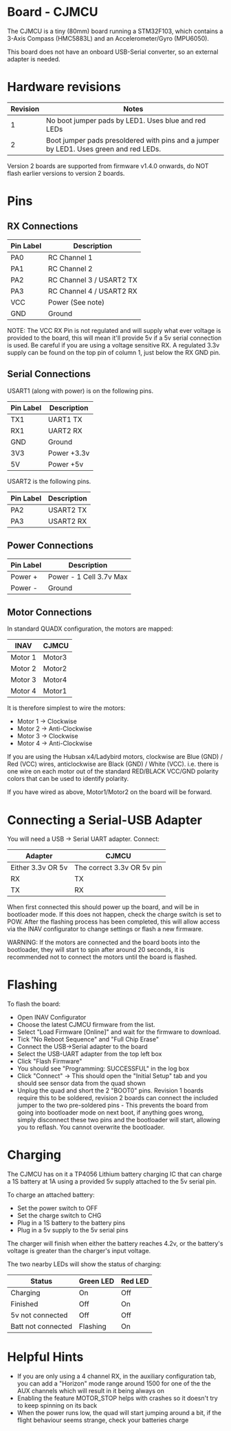 # Board - CJMCU

The CJMCU is a tiny (80mm) board running a STM32F103, which contains a 3-Axis Compass (HMC5883L)
and an Accelerometer/Gyro (MPU6050).

This board does not have an onboard USB-Serial converter, so an external adapter is needed.

# Hardware revisions

| Revision | Notes |
| -------- | ----- |
| 1        | No boot jumper pads by LED1. Uses blue and red LEDs |
| 2        | Boot jumper pads presoldered with pins and a jumper by LED1. Uses green and red LEDs. |

Version 2 boards are supported from firmware v1.4.0 onwards, do NOT flash earlier versions to version 2 boards.

# Pins

## RX Connections

| Pin Label | Description              |
| --------- | ------------------------ |
| PA0       | RC Channel 1             |
| PA1       | RC Channel 2             |
| PA2       | RC Channel 3 / USART2 TX |
| PA3       | RC Channel 4 / USART2 RX |
| VCC       | Power (See note)         |
| GND       | Ground                   |

NOTE: The VCC RX Pin is not regulated and will supply what ever voltage is provided to the board, this will mean it'll provide 5v if a 5v serial connection is used. Be careful if you are using a voltage sensitive RX. A regulated 3.3v supply can be found on the top pin of column 1, just below the RX GND pin.

## Serial Connections

USART1 (along with power) is on the following pins.

| Pin Label | Description     |
| --------- | --------------- |
| TX1       | UART1 TX        |
| RX1       | UART2 RX        |
| GND       | Ground          |
| 3V3       | Power +3.3v     |
| 5V        | Power +5v       |

USART2 is the following pins.

| Pin Label | Description |
| --------- | ----------- |
| PA2       | USART2 TX   |
| PA3       | USART2 RX   |


## Power Connections

| Pin Label | Description             |
| --------- | ----------------------- |
| Power +   | Power - 1 Cell 3.7v Max |
| Power -   | Ground                  |

## Motor Connections

In standard QUADX configuration, the motors are mapped:

| INAV | CJMCU  |
| ----------- | ------ |
| Motor 1     | Motor3 |
| Motor 2     | Motor2 |
| Motor 3     | Motor4 |
| Motor 4     | Motor1 |

It is therefore simplest to wire the motors:
 * Motor 1 -> Clockwise
 * Motor 2 -> Anti-Clockwise
 * Motor 3 -> Clockwise
 * Motor 4 -> Anti-Clockwise

If you are using the Hubsan x4/Ladybird motors, clockwise are Blue (GND) / Red (VCC) wires, anticlockwise
are Black (GND) / White (VCC).
i.e. there is one wire on each motor out of the standard RED/BLACK VCC/GND polarity colors that can be used to identify polarity.

If you have wired as above, Motor1/Motor2 on the board will be forward.

# Connecting a Serial-USB Adapter

You will need a USB -> Serial UART adapter. Connect:

| Adapter           | CJMCU                      |
| ----------------- | -------------------------- |
| Either 3.3v OR 5v | The correct 3.3v OR 5v pin |
| RX                | TX                         |
| TX                | RX                         |

When first connected this should power up the board, and will be in bootloader mode. If this does not happen, check
the charge switch is set to POW.
After the flashing process has been completed, this will allow access via the INAV configurator to change 
settings or flash a new firmware.

WARNING: If the motors are connected and the board boots into the bootloader, they will start
to spin after around 20 seconds, it is recommended not to connect the motors until the board
is flashed.

# Flashing

To flash the board:
 * Open INAV Configurator
 * Choose the latest CJMCU firmware from the list.
 * Select "Load Firmware [Online]" and wait for the firmware to download.
 * Tick "No Reboot Sequence" and "Full Chip Erase"
 * Connect the USB->Serial adapter to the board
 * Select the USB-UART adapter from the top left box
 * Click "Flash Firmware"
 * You should see "Programming: SUCCESSFUL" in the log box
 * Click "Connect" -> This should open the "Initial Setup" tab and you should see sensor data from the quad shown
 * Unplug the quad and short the 2 "BOOT0" pins. Revision 1 boards require this to be soldered, revision 2 boards can connect the included jumper to the two pre-soldered pins - This prevents the board from going into bootloader mode on next
   boot, if anything goes wrong, simply disconnect these two pins and the bootloader will start, allowing you to reflash. You cannot
   overwrite the bootloader.

# Charging

The CJMCU has on it a TP4056 Lithium battery charging IC that can charge a 1S battery at 1A using a provided 5v supply attached to the 5v serial pin.

To charge an attached battery:
 * Set the power switch to OFF
 * Set the charge switch to CHG
 * Plug in a 1S battery to the battery pins
 * Plug in a 5v supply to the 5v serial pins

The charger will finish when either the battery reaches 4.2v, or the battery's voltage is greater than the charger's input voltage.

The two nearby LEDs will show the status of charging:

| Status             | Green LED | Red LED   |
|--------------------|-----------|-----------|
| Charging           | On        | Off       |
| Finished           | Off       | On        |
| 5v not connected   | Off       | Off       |
| Batt not connected | Flashing  | On        |


# Helpful Hints

 * If you are only using a 4 channel RX, in the auxiliary configuration tab, you can add a "Horizon" mode range around 1500
 for one of the the AUX channels which will result in it being always on
 * Enabling the feature MOTOR_STOP helps with crashes so it doesn't try to keep spinning on its back
 * When the power runs low, the quad will start jumping around a bit, if the flight behaviour seems strange, check your batteries charge
